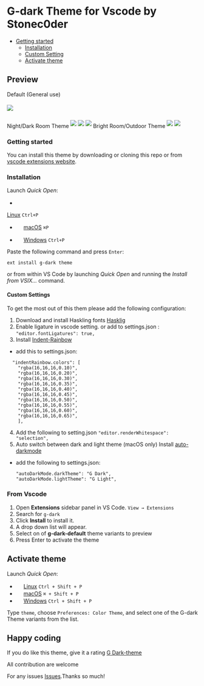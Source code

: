 # G-dark Theme for Vscode by Stonec0der

- [Getting started](#getting-started)
  - [Installation](#installation)
  - [Custom Setting](#custom-settings)
  - [Activate theme](#activate-theme)
## Preview  

Default (General use)

<img src="https://raw.githubusercontent.com/stoneC0der/g-dark-theme/master/images/G-dark.png" style="margin:5px auto">

Night/Dark Room Theme
<img src="https://raw.githubusercontent.com/stoneC0der/g-dark-theme/master/images/G-dark-black.png" style="margin:5px auto">
<img src="https://raw.githubusercontent.com/stoneC0der/g-dark-theme/master/images/G-dark-deep-black.png" style="margin:5px auto">
<img src="https://raw.githubusercontent.com/stoneC0der/g-dark-theme/master/images/G-dark-blue.png" style="margin:5px auto">
Bright Room/Outdoor Theme
<img src="https://raw.githubusercontent.com/stoneC0der/g-dark-theme/master/images/G-dark-light.png" style="margin:5px auto">
<img src="https://raw.githubusercontent.com/stoneC0der/g-dark-theme/master/images/G-dark-silver.png" style="margin:5px auto">
### Getting started

You can install this theme by downloading or cloning this repo or from [vscode extensions website](https://marketplace.visualstudio.com/items?itemName=StoneC0der.g-dark-theme).

### Installation

Launch *Quick Open*:

- <img src="https://www.kernel.org/theme/images/logos/favicon.png" width=16 height=16/>

<a href="https://code.visualstudio.com/shortcuts/keyboard-shortcuts-linux.pdf">Linux</a> `Ctrl+P`

- <img src="https://developer.apple.com/favicon.ico" width=16 height=16/> <a href="https://code.visualstudio.com/shortcuts/keyboard-shortcuts-macos.pdf">macOS</a> `⌘P`

- <img src="https://www.microsoft.com/favicon.ico" width=16 height=16/> <a href="https://code.visualstudio.com/shortcuts/keyboard-shortcuts-windows.pdf">Windows</a> `Ctrl+P`

Paste the following command and press `Enter`:

```shell
ext install g-dark theme
```

<!-- #### Packaged VSIX Extension

[Download the latest .vsix release](https://marketplace.visualstudio.com/_apis/public/gallery/publishers/Equinusocio/vsextensions/vsc-material-theme/latest/vspackage) file from the marketplace and install it from the command line

```shell
code --install-extension vsc-g-dark-theme-*.*.*.vsix
``` -->

or from within VS Code by launching *Quick Open* and running the *Install from VSIX...* command.

#### Custom Settings

To get the most out of this them please add the following configuration:

1. Download and install Haskling fonts
  [Hasklig](https://github.com/i-tu/Hasklig, "Hasklig")
2. Enable ligature in vscode setting.
or add to settings.json :
  ```"editor.fontLigatures": true,```
3. Install [Indent-Rainbow](https://marketplace.visualstudio.com/items?itemName=oderwat.indent-rainbow, "Indent-Rainbow")

  - add this to settings.json:
  ```
    "indentRainbow.colors": [
      "rgba(16,16,16,0.10)",
      "rgba(16,16,16,0.20)",
      "rgba(16,16,16,0.30)",
      "rgba(16,16,16,0.35)",
      "rgba(16,16,16,0.40)",
      "rgba(16,16,16,0.45)",
      "rgba(16,16,16,0.50)",
      "rgba(16,16,16,0.55)",
      "rgba(16,16,16,0.60)",
      "rgba(16,16,16,0.65)",
      ],
  ```
4. Add the following to setting.json
    ```"editor.renderWhitespace": "selection",```
5. Auto switch between dark and light theme (macOS only)
  Install [auto-darkmode](https://marketplace.visualstudio.com/items?itemName=LinusU.auto-dark-mode, "Auto Dark Mode")

  - add the following to settings.json:
    ```
    "autoDarkMode.darkTheme": "G Dark",
    "autoDarkMode.lightTheme": "G Light",
    ```

### From Vscode

1. Open **Extensions** sidebar panel in VS Code. `View → Extensions`
2. Search for `g-dark`
3. Click **Install** to install it.
4. A drop down list will appear.
5. Select on of **g-dark-default** theme variants to preview
6. Press Enter to activate the theme

## Activate theme

Launch *Quick Open*:

- <img src="https://www.kernel.org/theme/images/logos/favicon.png" width=16 height=16/> <a href="https://code.visualstudio.com/shortcuts/keyboard-shortcuts-linux.pdf">Linux</a> `Ctrl + Shift + P`
- <img src="https://developer.apple.com/favicon.ico" width=16 height=16/> <a href="https://code.visualstudio.com/shortcuts/keyboard-shortcuts-macos.pdf">macOS</a> `⌘ + Shift + P`
- <img src="https://www.microsoft.com/favicon.ico" width=16 height=16/> <a href="https://code.visualstudio.com/shortcuts/keyboard-shortcuts-windows.pdf">Windows</a> `Ctrl + Shift + P`

Type `theme`, choose `Preferences: Color Theme`, and select one of the G-dark Theme variants from the list.

## Happy coding

If you do like this theme, give it a rating [G Dark-theme](https://marketplace.visualstudio.com/items?itemName=StoneC0der.g-dark-theme, "G Dark-theme")

All contribution are welcome

For any issues [Issues](https://github.com/stonec0der/g-dark-theme/issues).Thanks so much!

